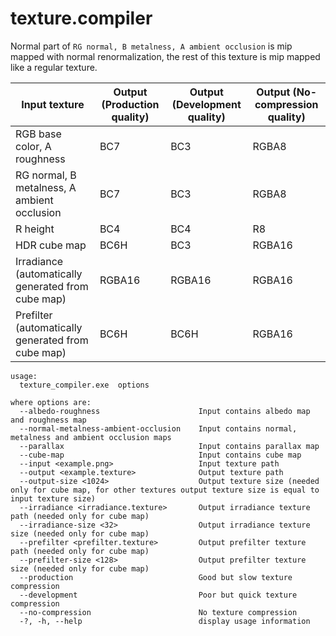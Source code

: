 # texture.compiler

Normal part of `RG normal, B metalness, A ambient occlusion` is mip mapped with normal renormalization, the rest of this texture is mip mapped like a regular texture.

| Input texture | Output (Production quality) | Output (Development quality) | Output (No-compression quality) |
| ------------- | ------------- | ------------- | ------------- |
| RGB base color, A roughness | BC7 | BC3 | RGBA8 |
| RG normal, B metalness, A ambient occlusion | BC7 | BC3 | RGBA8 |
| R height | BC4 | BC4 | R8 |
| HDR cube map | BC6H | BC3 | RGBA16 |
| Irradiance (automatically generated from cube map) | RGBA16 | RGBA16 | RGBA16 |
| Prefilter (automatically generated from cube map) | BC6H | BC6H | RGBA16 |

```
usage:
  texture_compiler.exe  options

where options are:
  --albedo-roughness                      Input contains albedo map and roughness map
  --normal-metalness-ambient-occlusion    Input contains normal, metalness and ambient occlusion maps
  --parallax                              Input contains parallax map
  --cube-map                              Input contains cube map
  --input <example.png>                   Input texture path
  --output <example.texture>              Output texture path
  --output-size <1024>                    Output texture size (needed only for cube map, for other textures output texture size is equal to input texture size)
  --irradiance <irradiance.texture>       Output irradiance texture path (needed only for cube map)
  --irradiance-size <32>                  Output irradiance texture size (needed only for cube map)
  --prefilter <prefilter.texture>         Output prefilter texture path (needed only for cube map)
  --prefilter-size <128>                  Output prefilter texture size (needed only for cube map)
  --production                            Good but slow texture compression
  --development                           Poor but quick texture compression
  --no-compression                        No texture compression
  -?, -h, --help                          display usage information
```
